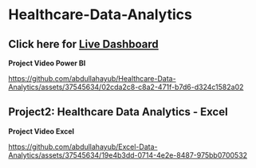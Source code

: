 # Healthcare-Data-Analytics

## Click here for <a href="https://app.powerbi.com/view?r=eyJrIjoiMWZjMGEyYjQtYjRhZi00ZjdiLWJkZDAtYzAwODhiOWE0ZDViIiwidCI6ImRmODY3OWNkLWE4MGUtNDVkOC05OWFjLWM4M2VkN2ZmOTVhMCJ9" target="blank">Live Dashboard</a> 


**Project Video Power BI**

https://github.com/abdullahayub/Healthcare-Data-Analytics/assets/37545634/02cda2c8-c8a2-471f-b7d6-d324c1582a02


## Project2: Healthcare Data Analytics - Excel

**Project Video Excel**

https://github.com/abdullahayub/Excel-Data-Analytics/assets/37545634/19e4b3dd-0714-4e2e-8487-975bb0700532
